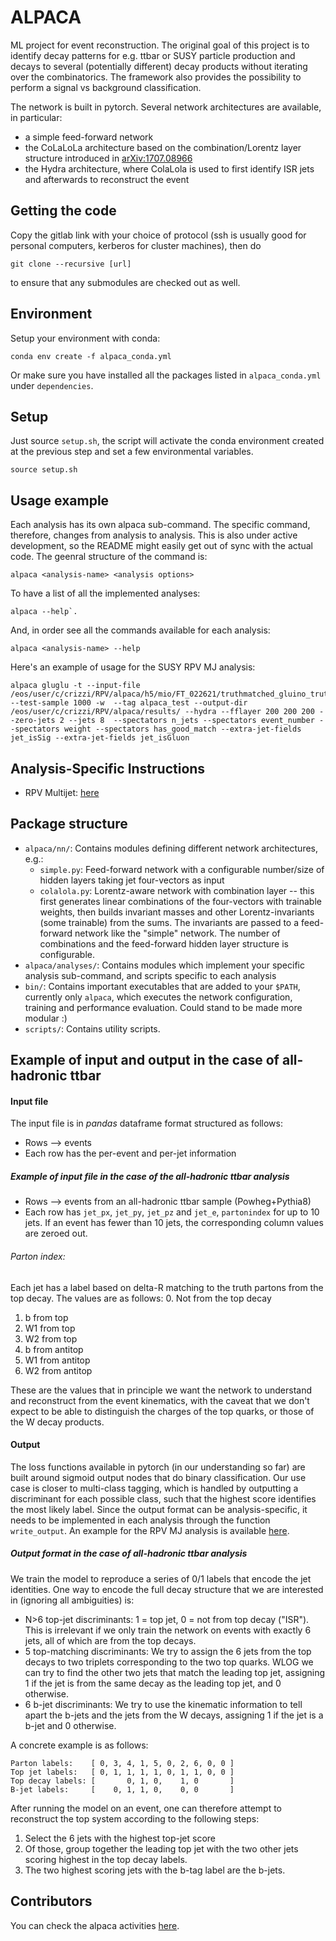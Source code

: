 ALPACA
======

ML project for event reconstruction.
The original goal of this project is to identify decay patterns for e.g. ttbar or SUSY particle production and decays to several (potentially different) decay products without iterating over the combinatorics. 
The framework also provides the possibility to perform a signal vs background classification. 

The network is built in pytorch. 
Several network architectures are available, in particular:
- a simple feed-forward network
- the CoLaLoLa architecture based on the combination/Lorentz layer structure introduced in [arXiv:1707.08966](https://arxiv.org/abs/1707.08966)
- the Hydra architecture, where ColaLola is used to first identify ISR jets and afterwards to reconstruct the event

Getting the code
----------------
Copy the gitlab link with your choice of protocol (ssh is usually good for personal computers, kerberos for cluster machines), then do
```
git clone --recursive [url]
```
to ensure that any submodules are checked out as well.


Environment
------------
Setup your environment with conda:
```
conda env create -f alpaca_conda.yml
```
Or make sure you have installed all the packages listed in `alpaca_conda.yml` under `dependencies`. 


Setup
-----
Just source `setup.sh`, the script will activate the conda environment created at the previous step and set a few environmental variables.
```
source setup.sh
```

Usage example
-------------
Each analysis has its own alpaca sub-command. The specific command, therefore, changes from analysis to analysis. 
This is also under active development, so the README might easily get out of sync with the actual code. 
The geenral structure of the command is: 
```
alpaca <analysis-name> <analysis options>
```
To have a list of all the implemented analyses:
```
alpaca --help`.
```
And, in order see all the commands available for each analysis:
```
alpaca <analysis-name> --help
```
Here's an example of usage for the SUSY RPV MJ analysis:
```
alpaca gluglu -t --input-file /eos/user/c/crizzi/RPV/alpaca/h5/mio/FT_022621/truthmatched_gluino_truth_UDS_1400_mymatch_train.h5 --test-sample 1000 -w  --tag alpaca_test --output-dir /eos/user/c/crizzi/RPV/alpaca/results/ --hydra --fflayer 200 200 200 --zero-jets 2 --jets 8  --spectators n_jets --spectators event_number --spectators weight --spectators has_good_match --extra-jet-fields jet_isSig --extra-jet-fields jet_isGluon
```

Analysis-Specific Instructions
-----------------
* RPV Multijet: [here](alpaca/analyses/gluglu)

Package structure
-----------------
  - `alpaca/nn/`: Contains modules defining different network architectures, e.g.:
    - `simple.py`: Feed-forward network with a configurable number/size of hidden layers taking jet four-vectors as input
    - `colalola.py`: Lorentz-aware network with combination layer -- this first generates linear combinations of the four-vectors with trainable weights, then builds invariant masses and other Lorentz-invariants (some trainable) from the sums. The invariants are passed to a feed-forward network like the "simple" network. The number of combinations and the feed-forward hidden layer structure is configurable.
  - `alpaca/analyses/`: Contains modules which implement your specific analysis sub-command, and scripts specific to each analysis
  - `bin/`: Contains important executables that are added to your `$PATH`, currently only `alpaca`, which executes the network configuration, training and performance evaluation. Could stand to be made more modular :)
  - `scripts/`: Contains utility scripts.


Example of input and output in the case of all-hadronic ttbar
------------------------------------
#### Input file
The input file is in *pandas* dataframe format structured as follows:
  - Rows --> events 
  - Each row has the per-event and per-jet information

##### Example of input file in the case of the all-hadronic ttbar analysis
  - Rows --> events from an all-hadronic ttbar sample (Powheg+Pythia8)
  - Each row has `jet_px`, `jet_py`, `jet_pz` and `jet_e`, `partonindex` for up to 10 jets. If an event has fewer than 10 jets, the corresponding column values are zeroed out.

###### Parton index:
Each jet has a label based on delta-R matching to the truth partons from the top decay. The values are as follows:
  0. Not from the top decay
  1. b from top
  2. W1 from top
  3. W2 from top
  4. b from antitop
  5. W1 from antitop
  6. W2 from antitop

These are the values that in principle we want the network to understand and reconstruct from the event kinematics, with the caveat that we don't expect to be able to distinguish the charges of the top quarks, or those of the W decay products.

#### Output

The loss functions available in pytorch (in our understanding so far) are built around sigmoid output nodes that do binary classification. Our use case is closer to multi-class tagging, which is handled by outputting a discriminant for each possible class, such that the highest score identifies the most likely label.
Since the output format can be analysis-specific, it needs to be implemented in each analysis through the function `write_output`. 
An example for the RPV MJ analysis is available [here](https://gitlab.cern.ch/atlas-phys-susy-wg/RPVLL/rpvmultijet/alpaca/-/blob/feature/analyses/alpaca/analyses/gluglu/__init__.py#L49). 

##### Output format in the case of all-hadronic ttbar analysis

We train the model to reproduce a series of 0/1 labels that encode the jet identities. One way to encode the full decay structure that we are interested in (ignoring all ambiguities) is:
  - N>6 top-jet discriminants: 1 = top jet, 0 = not from top decay ("ISR"). This is irrelevant if we only train the network on events with exactly 6 jets, all of which are from the top decays.
  - 5 top-matching discriminants: We try to assign the 6 jets from the top decays to two triplets corresponding to the two top quarks. WLOG we can try to find the other two jets that match the leading top jet, assigning 1 if the jet is from the same decay as the leading top jet, and 0 otherwise.
  - 6 b-jet discriminants: We try to use the kinematic information to tell apart the b-jets and the jets from the W decays, assigning 1 if the jet is a b-jet and 0 otherwise.

A concrete example is as follows:
```
Parton labels:    [ 0, 3, 4, 1, 5, 0, 2, 6, 0, 0 ]
Top jet labels:   [ 0, 1, 1, 1, 1, 0, 1, 1, 0, 0 ]
Top decay labels: [       0, 1, 0,    1, 0       ]
B-jet labels:     [    0, 1, 1, 0,    0, 0       ]
```

After running the model on an event, one can therefore attempt to reconstruct the top system according to the following steps:
  1. Select the 6 jets with the highest top-jet score
  2. Of those, group together the leading top jet with the two other jets scoring highest in the top decay labels.
  3. The two highest scoring jets with the b-tag label are the b-jets.


Contributors
------------
You can check the alpaca activities [here](https://gitlab.cern.ch/atlas-phys-susy-wg/RPVLL/rpvmultijet/alpaca/activity).